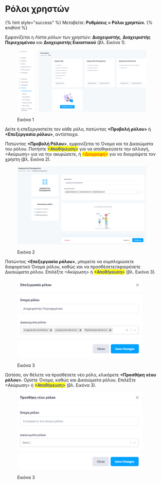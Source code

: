 # Ρόλοι χρηστών

{% hint style="success" %}
Μεταβείτε: **Ρυθμίσεις > Ρόλοι χρηστών.**
{% endhint %}

Εμφανίζεται η _Λίστα ρόλων των χρηστών_: **Διαχειριστής**, **Διαχειριστής Περιεχομένου** και **Διαχειριστής Εικαστικού** (βλ. Εικόνα 1).

<figure><img src="../../.gitbook/assets/ScreenHunter 860.png" alt=""><figcaption><p>Εικόνα 1</p></figcaption></figure>

Δείτε ή επεξεργαστείτε τον κάθε ρόλο, πατώντας **<Προβολή ρόλου>** ή **<Επεξεργασία ρόλου>**, αντίστοιχα.&#x20;

Πατώντας **<Προβολή Ρόλου>**, εμφανίζεται το Όνομα και τα Δικαιώματα του ρόλου. Πατήστε <mark style="color:blue;"><Αποθήκευση></mark> για να αποθηκεύσετε την αλλαγή, <Ακύρωση> για να την ακυρώσετε, ή <mark style="color:red;"><Διαγραφή></mark> για να διαγράψετε τον χρήστη (βλ. Εικόνα 2).

<figure><img src="../../.gitbook/assets/ScreenHunter 863.png" alt=""><figcaption><p>Εικόνα 2</p></figcaption></figure>



Πατώντας **<Επεξεργασία ρόλου>**, μπορείτε να συμπληρώσετε διαφορετικό Όνομα ρόλου, καθώς και να προσθέσετε/αφαιρέσετε Δικαιώματα ρόλου. Επιλέξτε <Ακύρωση> ή <mark style="color:blue;"><Αποθήκευση></mark> (βλ. Εικόνα 3).

<figure><img src="../../.gitbook/assets/ScreenHunter 861.png" alt="" width="412"><figcaption><p>Εικόνα 3</p></figcaption></figure>



Ωστόσο, αν θέλετε να προσθέσετε νέο ρόλο, κλικάρετε **<Προσθήκη νέου ρόλου>**. Ορίστε Όνομα, καθώς και Δικαιώματα ρόλου. Επιλέξτε <Ακύρωση> ή <mark style="color:blue;"><Αποθήκευση></mark> (βλ. Εικόνα 3).

<figure><img src="../../.gitbook/assets/ScreenHunter 862.png" alt="" width="412"><figcaption><p>Εικόνα 3</p></figcaption></figure>
